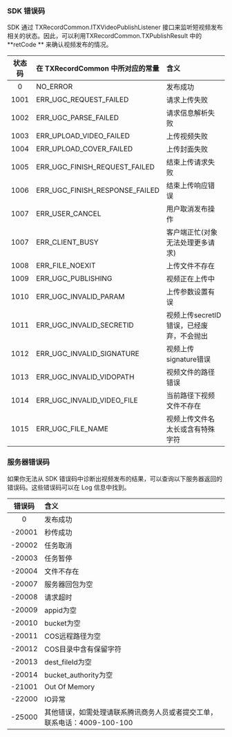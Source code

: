 
### SDK 错误码
SDK 通过 TXRecordCommon.ITXVideoPublishListener 接口来监听短视频发布相关的状态。因此，可以利用TXRecordCommon.TXPublishResult 中的 **retCode ** 来确认视频发布的情况。

| 状态码      |    在 TXRecordCommon 中所对应的常量 | 含义  |
| :--------: | :--------| :-- |
| 0  |  NO_ERROR |  发布成功   |
| 1001  |  ERR_UGC_REQUEST_FAILED |  请求上传失败   |
| 1002  |  ERR_UGC_PARSE_FAILED |  请求信息解析失败   |
| 1003  |  ERR_UPLOAD_VIDEO_FAILED |   上传视频失败   |
| 1004  |  ERR_UPLOAD_COVER_FAILED  |  上传封面失败   |
| 1005  |  ERR_UGC_FINISH_REQUEST_FAILED |  结束上传请求失败   |
| 1006  |  ERR_UGC_FINISH_RESPONSE_FAILED |  结束上传响应错误   |
| 1007  |  ERR_USER_CANCEL |  用户取消发布操作  |
| 1007  |  ERR_CLIENT_BUSY |  客户端正忙(对象无法处理更多请求)   |
| 1008  |  ERR_FILE_NOEXIT |  上传文件不存在   |
| 1009  |  ERR_UGC_PUBLISHING  |  视频正在上传中   |
| 1010  |  ERR_UGC_INVALID_PARAM |  上传参数设置有误   |
| 1011  |  ERR_UGC_INVALID_SECRETID |  视频上传secretID错误，已经废弃，不会抛出   |
| 1012  |  ERR_UGC_INVALID_SIGNATURE |  视频上传signature错误   |
| 1013  |  ERR_UGC_INVALID_VIDOPATH |  视频文件的路径错误   |
| 1014  |  ERR_UGC_INVALID_VIDEO_FILE |  当前路径下视频文件不存在   |
| 1015  |  ERR_UGC_FILE_NAME |  视频上传文件名太长或含有特殊字符   |



### 服务器错误码
如果你无法从 SDK 错误码中诊断出视频发布的结果，可以查询以下服务器返回的错误码。这些错误码可以在 Log 信息中找到。

| 错误码      |    含义  |
| :--------: | :--------| 
|   0  |  发布成功 | 
| -20001  |  秒传成功 | 
| -20002  |  任务取消 | 
| -20003  |  任务暂停 | 
| -20004  |  文件不存在 | 
| -20007  | 服务器回包为空 | 
| -20008  |  请求超时 | 
| -20009  |  appid为空 | 
| -20010  |  bucket为空 | 
| -20011  |  COS远程路径为空 | 
| -20012  |  COS目录中含有保留字符 | 
| -20013  |  dest_fileId为空 | 
| -20014  |  bucket_authority为空 | 
| -21001  |  Out Of Memory | 
| -22000  |  IO异常 | 
| -25000  |  其他错误，如需处理请联系腾讯商务人员或者提交工单，联系电话：4009-100-100 | 

